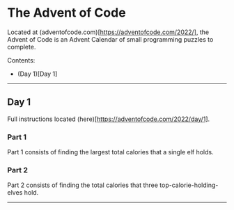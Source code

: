# The Advent of Code

Located at (adventofcode.com)[https://adventofcode.com/2022/], the Advent of Code is an Advent Calendar of small programming puzzles to complete.

Contents:
  - (Day 1)[Day 1]

* * *

## Day 1

Full instructions located (here)[https://adventofcode.com/2022/day/1].

### Part 1

Part 1 consists of finding the largest total calories that a single elf holds.

### Part 2

Part 2 consists of finding the total calories that three top-calorie-holding-elves hold.

* * *
